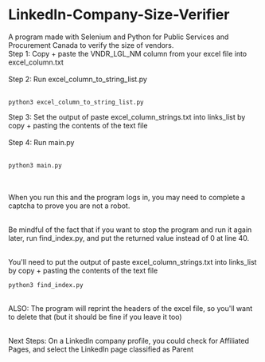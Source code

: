 # LinkedIn-Company-Size-Verifier
A program made with Selenium and Python for Public Services and Procurement Canada to verify the size of vendors. <br />
Step 1: Copy + paste the VNDR_LGL_NM column from your excel file into excel_column.txt <br /><br />
Step 2: Run excel_column_to_string_list.py <br /><br />
```
python3 excel_column_to_string_list.py
```
Step 3: Set the output of paste excel_column_strings.txt into links_list by copy + pasting the contents of the text file<br /><br />
Step 4: Run main.py<br /><br />
```
python3 main.py
```
<br /><br />
When you run this and the program logs in, you may need to complete a captcha to prove you are not a robot.
<br /><br />

Be mindful of the fact that if you want to stop the program and run it again later, run find_index.py, and put the returned value instead of 0 at line 40.<br /><br />

You'll need to put the output of paste excel_column_strings.txt into links_list by copy + pasting the contents of the text file
```
python3 find_index.py
```
<br />
ALSO: The program will reprint the headers of the excel file, so you'll want to delete that (but it should be fine if you leave it too)
<br /><br />

Next Steps: On a LinkedIn company profile, you could check for Affiliated Pages, and select the LinkedIn page classified as Parent 
